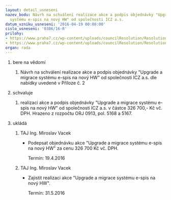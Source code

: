 ```yaml
---
layout: detail_usneseni
nazev_bodu: Návrh na schválení realizace akce a podpis objednávky "Upgrade a migrace
  systému e-spis na nový HW" od společnosti ICZ a.s.
datum_vzniku_usneseni: '2016-04-19 00:00:00'
cislo_usneseni: '0386/16-R'
prilohy:
- https://www.praha7.cz/wp-content/uploads/councilResolution/Resolutions/27587/export/DZICZ~47399.doc
- https://www.praha7.cz/wp-content/uploads/councilResolution/Resolutions/27587/export/export~325858.pdf
organ: rada
---
```

<ol id="urzList" class="urzList_view">
<li class="urzClass1" id=""><span name="1">bere na vědomí</span> 
<ol class="urzOlClass">
<li style="TEXT-ALIGN: left" class="urzClass2" id=""><span><p>Návrh na schválení realizace akce a podpis objednávky "Upgrade a migrace systému e-spis na nový HW" od společnosti ICZ a.s. dle nabídky uvedené v Příloze č. 2</p></span></li></ol></li>
<li class="urzClass1" id=""><span name="24">schvaluje</span> 
<ol class="urzOlClass">
<li style="TEXT-ALIGN: left" class="urzClass2" id=""><span><p>realizaci akce a podpis objednávky "Upgrade a migrace systému e-spis na nový HW" od společnosti ICZ a.s. v částce 326 700,- Kč vč. DPH. Hrazeno z rozpočtu ORJ 0913, pol. 5168 a 5167.</p></span></li></ol></li><li class="urzClass1" id="urzUkoly"><span name="1">ukládá</span><ol class="urzOlClass"><li class="urzClass2"><span><p>TAJ Ing. Miroslav Vacek</p></span><ul class="urzUlClass"><li class="urzClass3"><span><p>Podepsat objednávku akce "Upgrade a migrace systému e-spis na nový HW" za cenu 326 700 Kč vč. DPH.</p></span><span class="urzUkolTermin">  Termín:&nbsp;19.4.2016</span></li></ul></li><li class="urzClass2"><span><p>TAJ Ing. Miroslav Vacek</p></span><ul class="urzUlClass"><li class="urzClass3"><span><p>Zajistit realizaci akce "Upgrade a migrace systému e-spis na nový HW".</p></span><span class="urzUkolTermin">  Termín:&nbsp;31.5.2016</span></li></ul></li></ol></li>
</ol>